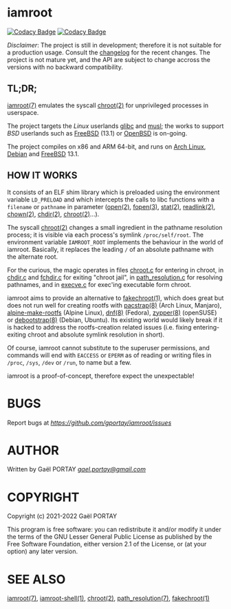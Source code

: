 # iamroot

[![Codacy Badge](https://api.codacy.com/project/badge/Grade/b167e3d1271545d2b6e1a416bcf3d00d)](https://app.codacy.com/gh/gportay/iamroot?utm_source=github.com&utm_medium=referral&utm_content=gportay/iamroot&utm_campaign=Badge_Grade_Settings)
[![Codacy Badge](https://app.codacy.com/project/badge/Coverage/db94176b5c354fe7bbdf93a194064140)](https://www.codacy.com/gh/gportay/iamroot/dashboard?utm_source=github.com&utm_medium=referral&utm_content=gportay/iamroot&utm_campaign=Badge_Coverage)

_Disclaimer_: The project is still in development; therefore it is not suitable
for a production usage. Consult the [changelog] for the recent changes. The
project is not mature yet, and the API are subject to change accross the
versions with no backward compatibility.

## TL;DR;

[iamroot(7)] emulates the syscall [chroot(2)] for unprivileged processes in
userspace.

The project targets the *Linux* userlands [glibc] and [musl]; the works to
support *BSD* userlands such as [FreeBSD] (13.1) or [OpenBSD] is on-going.

The project compiles on x86 and ARM 64-bit, and runs on [Arch Linux], [Debian]
and [FreeBSD] 13.1.

## HOW IT WORKS

It consists of an ELF shim library which is preloaded using the environment
variable `LD_PRELOAD` and which intercepts the calls to libc functions with a
`filename` or `pathname` in parameter ([open(2)], [fopen(3)], [stat(2)],
[readlink(2)], [chown(2)], [chdir(2)], [chroot(2)]...).

The syscall [chroot(2)] changes a small ingredient in the pathname resolution
process; it is visible via each process's symlink `/proc/self/root`. The
environment variable `IAMROOT_ROOT` implements the behaviour in the world of
iamroot. Basically, it replaces the leading `/` of an absolute pathname with
the alternate root.

For the curious, the magic operates in files [chroot.c](chroot.c) for entering
in chroot, in [chdir.c](chdir.c) and [fchdir.c](fchdir.c) for exiting "chroot
jail", in [path_resolution.c](path_resolution.c) for resolving pathnames, and
in [execve.c](execve.c) for exec'ing executable form chroot.

iamroot aims to provide an alternative to [fakechroot(1)], which does great but
does not run well for creating rootfs with [pacstrap(8)] (Arch Linux, Manjaro),
[alpine-make-rootfs] (Alpine Linux), [dnf(8)] (Fedora), [zypper(8)] (openSUSE)
or [debootstrap(8)] (Debian, Ubuntu). Its existing world would likely break if
it is hacked to address the rootfs-creation related issues (i.e. fixing
entering-exiting chroot and absolute symlink resolution in short).

Of course, iamroot cannot substitute to the superuser permissions, and commands
will end with `EACCESS` or `EPERM` as of reading or writing files in `/proc`,
`/sys`, `/dev` or `/run`, to name but a few.

iamroot is a proof-of-concept, therefore expect the unexpectable!

# BUGS

Report bugs at *https://github.com/gportay/iamroot/issues*

# AUTHOR

Written by Gaël PORTAY *gael.portay@gmail.com*

# COPYRIGHT

Copyright (c) 2021-2022 Gaël PORTAY

This program is free software: you can redistribute it and/or modify it under
the terms of the GNU Lesser General Public License as published by the Free
Software Foundation, either version 2.1 of the License, or (at your option) any
later version.

# SEE ALSO

[iamroot(7)], [iamroot-shell(1)], [chroot(2)], [path_resolution(7)],
[fakechroot(1)]

[Arch Linux]: https://archlinux.org/
[Debian]: https://www.debian.org/
[FreeBSD]: https://www.freebsd.org/
[OpenBSD]: https://www.openbsd.org/
[alpine-make-rootfs]: https://github.com/alpinelinux/alpine-make-rootfs/blob/master/README.adoc
[changelog]: CHANGELOG.md#unreleased
[chdir(2)]: https://linux.die.net/man/2/chdir
[chown(2)]: https://linux.die.net/man/2/chown
[chroot(2)]: https://linux.die.net/man/2/chroot
[debootstrap(8)]: https://linux.die.net/man/8/debootstrap
[dnf(8)]: https://dnf.readthedocs.io/en/latest/command_ref.html
[fakechroot(1)]: https://linux.die.net/man/1/fakechroot
[fchdir(2)]: https://linux.die.net/man/2/fchdir
[fopen(3)]: https://linux.die.net/man/3/fopen
[glibc]: https://www.gnu.org/software/libc/
[iamroot(7)]: iamroot.7.adoc
[iamroot-shell(1)]: iamroot-shell.1.adoc
[musl]: https://www.musl-libc.org/
[open(2)]: https://linux.die.net/man/2/open
[pacstrap(8)]: https://man.archlinux.org/man/pacstrap.8
[path_resolution(7)]: https://linux.die.net/man/7/path_resolution
[readlink(2)]: https://linux.die.net/man/2/readlink
[stat(2)]: https://linux.die.net/man/2/stat
[zypper(8)]: https://en.opensuse.org/SDB:Zypper_manual_(plain)
